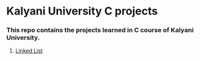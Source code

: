 # Kalyani University C projects
### This repo contains the projects learned in C course of Kalyani University.

1. [Linked List](https://github.com/mouli-dutta/KU-C-Projects/tree/master/LinkedList)
